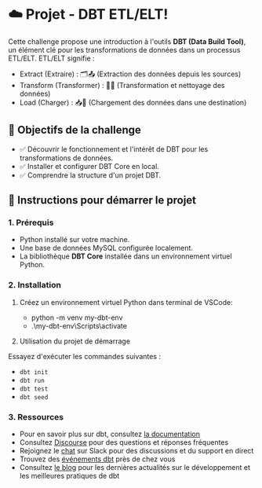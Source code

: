 # ☁️ Projet - DBT ETL/ELT!
Cette challenge propose une introduction à l'outils **DBT (Data Build Tool)**, un élément clé pour les transformations de données dans un processus ETL/ELT.
ETL/ELT signifie :
- Extract (Extraire) : 🗂️📤 (Extraction des données depuis les sources)
- Transform (Transformer) : 🔄🧩 (Transformation et nettoyage des données)
- Load (Charger) : 📥💾 (Chargement des données dans une destination)

## 🎯 Objectifs de la challenge

- ✅ Découvrir le fonctionnement et l'intérêt de DBT pour les transformations de données.
- ✅ Installer et configurer DBT Core en local.
- ✅ Comprendre la structure d'un projet DBT.

## 🚀 Instructions pour démarrer le projet

### 1. Prérequis
- Python installé sur votre machine.
- Une base de données MySQL configurée localement.
- La bibliothèque **DBT Core** installée dans un environnement virtuel Python.

### 2. Installation

1. Créez un environnement virtuel Python dans terminal de VSCode:
    - python -m venv my-dbt-env
    - .\my-dbt-env\Scripts\activate 


2. Utilisation du projet de démarrage

Essayez d'exécuter les commandes suivantes :
- `dbt init`
- `dbt run`
- `dbt test`
- `dbt seed`

### 3. Ressources

- Pour en savoir plus sur dbt, consultez [la documentation](https://docs.getdbt.com/docs/introduction)
- Consultez [Discourse](https://discourse.getdbt.com/) pour des questions et réponses fréquentes
- Rejoignez le [chat](https://community.getdbt.com/) sur Slack pour des discussions et du support en direct
- Trouvez des [événements dbt](https://events.getdbt.com) près de chez vous
- Consultez [le blog](https://blog.getdbt.com/) pour les dernières actualités sur le développement et les meilleures pratiques de dbt
